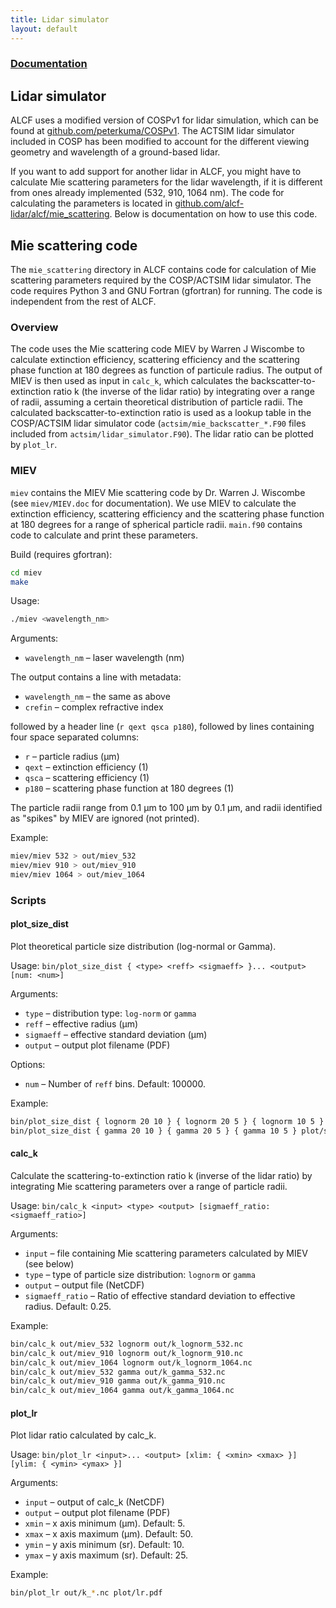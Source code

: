 ```yaml
---
title: Lidar simulator
layout: default
---
```


### [Documentation](../)
## Lidar simulator

ALCF uses a modified version of COSPv1 for lidar simulation, which can
be found at [github.com/peterkuma/COSPv1](https://github.com/peterkuma/COSPv1).
The ACTSIM lidar simulator included in COSP has been modified to account
for the different viewing geometry and wavelength of a ground-based lidar.

If you want to add support for another lidar in ALCF, you might have to
calculate Mie scattering parameters for the lidar wavelength, if it
is different from ones already implemented (532, 910, 1064 nm).
The code for calculating the parameters is located in
[github.com/alcf-lidar/alcf/mie_scattering](https://github.com/alcf-lidar/alcf/tree/master/mie_scattering).
Below is documentation on how to use this code.

## Mie scattering code

The `mie_scattering` directory in ALCF contains code for calculation of Mie
scattering parameters required by the COSP/ACTSIM lidar simulator.
The code requires Python 3 and GNU Fortran (gfortran) for running.
The code is independent from the rest of ALCF.

### Overview

The code uses the Mie scattering code MIEV by Warren J Wiscombe to calculate
extinction efficiency, scattering efficiency and the scattering phase function
at 180 degrees as function of particule radius. The output of MIEV is then
used as input in `calc_k`, which calculates the backscatter-to-extinction
ratio k (the inverse of the lidar ratio) by integrating over a range
of radii, assuming a certain theoretical distribution of particle radii.
The calculated backscatter-to-extinction ratio is used as a lookup table
in the COSP/ACTSIM lidar simulator code (`actsim/mie_backscatter_*.F90` files
included from `actsim/lidar_simulator.F90`). The lidar ratio can be plotted by
`plot_lr`.

### MIEV

`miev` contains the MIEV Mie scattering code by Dr. Warren J. Wiscombe
(see `miev/MIEV.doc` for documentation). We use MIEV to calculate the
extinction efficiency, scattering efficiency and the scattering phase function
at 180 degrees for a range of spherical particle radii. `main.f90` contains code
to calculate and print these parameters.

Build (requires gfortran):

```sh
cd miev
make
```

Usage:

```sh
./miev <wavelength_nm>
```

Arguments:

- `wavelength_nm` – laser wavelength (nm)

The output contains a line with metadata:

- `wavelength_nm` – the same as above
- `crefin` – complex refractive index

followed by a header line (`r qext qsca p180`), followed by lines containing
four space separated columns:

- `r` – particle radius (μm)
- `qext` – extinction efficiency (1)
- `qsca` – scattering efficiency (1)
- `p180` – scattering phase function at 180 degrees (1)

The particle radii range from 0.1 μm to 100 μm by 0.1 μm, and radii
identified as "spikes" by MIEV are ignored (not printed).

Example:

```sh
miev/miev 532 > out/miev_532
miev/miev 910 > out/miev_910
miev/miev 1064 > out/miev_1064
```

### Scripts

#### plot_size_dist

Plot theoretical particle size distribution (log-normal or Gamma).

Usage: `bin/plot_size_dist { <type> <reff> <sigmaeff> }... <output> [num: <num>]`

Arguments:

- `type` – distribution type: `log-norm` or `gamma`
- `reff` – effective radius (μm)
- `sigmaeff` – effective standard deviation (μm)
- `output` – output plot filename (PDF)

Options:

- `num` – Number of `reff` bins. Default: 100000.

Example:

```sh
bin/plot_size_dist { lognorm 20 10 } { lognorm 20 5 } { lognorm 10 5 } plot/size_dist_lognorm.pdf
bin/plot_size_dist { gamma 20 10 } { gamma 20 5 } { gamma 10 5 } plot/size_dist_gamma.pdf
```

#### calc_k

Calculate the scattering-to-extinction ratio k (inverse of the lidar ratio)
by integrating Mie scattering parameters over a range of particle radii.

Usage: `bin/calc_k <input> <type> <output> [sigmaeff_ratio: <sigmaeff_ratio>]`

Arguments:

- `input` – file containing Mie scattering parameters calculated by
    MIEV (see below)
- `type` – type of particle size distribution: `lognorm` or `gamma`
- `output` – output file (NetCDF)
- `sigmaeff_ratio` – Ratio of effective standard deviation to effective radius.
    Default: 0.25.

Example:

```sh
bin/calc_k out/miev_532 lognorm out/k_lognorm_532.nc
bin/calc_k out/miev_910 lognorm out/k_lognorm_910.nc
bin/calc_k out/miev_1064 lognorm out/k_lognorm_1064.nc
bin/calc_k out/miev_532 gamma out/k_gamma_532.nc
bin/calc_k out/miev_910 gamma out/k_gamma_910.nc
bin/calc_k out/miev_1064 gamma out/k_gamma_1064.nc
```

#### plot_lr

Plot lidar ratio calculated by calc_k.

Usage: `bin/plot_lr <input>... <output> [xlim: { <xmin> <xmax> }] [ylim: { <ymin> <ymax> }]`

Arguments:

- `input` – output of calc_k (NetCDF)
- `output` – output plot filename (PDF)
- `xmin` – x axis minimum (μm). Default: 5.
- `xmax` – x axis maximum (μm). Default: 50.
- `ymin` – y axis minimum (sr). Default: 10.
- `ymax` – y axis maximum (sr). Default: 25.

Example:

```sh
bin/plot_lr out/k_*.nc plot/lr.pdf
```

